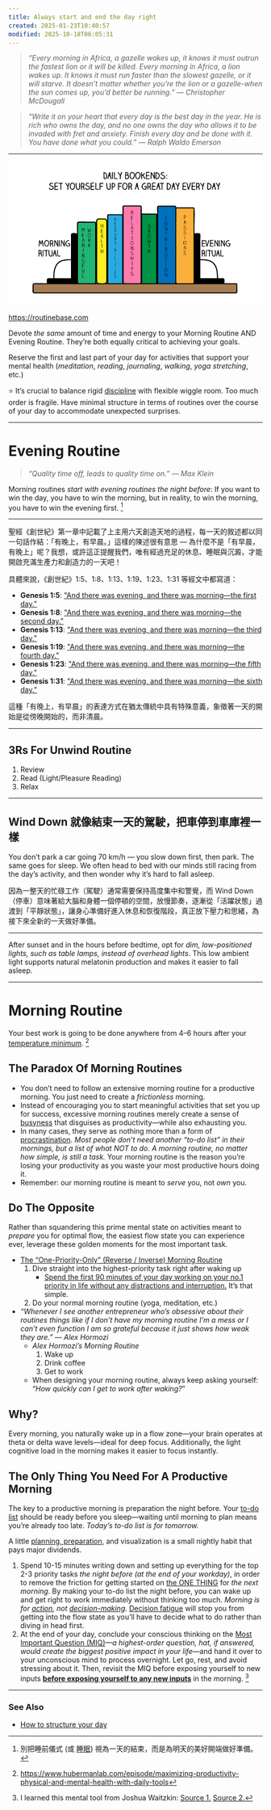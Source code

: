 ```yaml
---
title: Always start and end the day right
created: 2025-01-23T10:40:57
modified: 2025-10-18T06:05:31
---
```


> _“Every morning in Africa, a gazelle wakes up, it knows it must outrun the fastest lion or it will be killed. Every morning in Africa, a lion wakes up. It knows it must run faster than the slowest gazelle, or it will starve. It doesn’t matter whether you’re the lion or a gazelle-when the sun comes up, you’d better be running.” — Christopher McDougall_

> _“Write it on your heart that every day is the best day in the year. He is rich who owns the day, and no one owns the day who allows it to be invaded with fret and anxiety. Finish every day and be done with it. You have done what you could.” — Ralph Waldo Emerson_

---

![](../_attachments/84907cb78e20cb59f64de69b21790240.png)

<https://routinebase.com>

Devote _the same_ amount of time and energy to your Morning Routine AND Evening Routine. They’re both equally critical to achieving your goals.

Reserve the first and last part of your day for activities that support your mental health (_meditation_, _reading_, _journaling_, _walking_, _yoga stretching_, etc.)

⭐️ It’s crucial to balance rigid [discipline](discipline-equals-freedom.md) with flexible wiggle room. Too much order is fragile. Have minimal structure in terms of routines over the course of your day to accommodate unexpected surprises.

---

# Evening Routine

> _“Quality time off, leads to quality time on.” — Max Klein_

Morning routines _start with evening routines the night before_: If you want to win the day, you have to win the morning, but in reality, to win the morning, you have to win the evening first. [^1]

---

聖經《創世紀》第一章中記載了上主用六天創造天地的過程，每一天的敘述都以同一句話作結：「有晚上，有早晨。」這樣的陳述很有意思 — 為什麼不是「有早晨，有晚上」呢？我想，或許這正提醒我們，唯有經過充足的休息、睡眠與沉澱，才能開啟充滿生產力和創造力的一天吧！

具體來說，《創世紀》1:5、1:8、1:13、1:19、1:23、1:31 等經文中都寫道：

* **Genesis 1:5**: ["And there was evening, and there was morning—the first day."](https://biblehub.com/genesis/1-5.htm)
* **Genesis 1:8**: ["And there was evening, and there was morning—the second day."](https://biblehub.com/genesis/1-8.htm)
* **Genesis 1:13**: ["And there was evening, and there was morning—the third day."](https://biblehub.com/genesis/1-13.htm)
* **Genesis 1:19**: ["And there was evening, and there was morning—the fourth day."](https://biblehub.com/genesis/1-19.htm)
* **Genesis 1:23**: ["And there was evening, and there was morning—the fifth day."](https://biblehub.com/genesis/1-23.htm)
* **Genesis 1:31**: ["And there was evening, and there was morning—the sixth day."](https://biblehub.com/genesis/1-31.htm)

這種「有晚上，有早晨」的表達方式在猶太傳統中具有特殊意義，象徵著一天的開始是從傍晚開始的，而非清晨。

---

## 3Rs For Unwind Routine

1. Review
2. Read (Light/Pleasure Reading)
3. Relax

---

## Wind Down 就像結束一天的駕駛，把車停到車庫裡一樣

You don’t park a car going 70 km/h — you slow down first, then park. The same goes for sleep. We often head to bed with our minds still racing from the day’s activity, and then wonder why it’s hard to fall asleep.

因為一整天的忙碌工作（駕駛）通常需要保持高度集中和警覺，而 Wind Down（停車）意味著給大腦和身體一個停頓的空間，放慢節奏，逐漸從「活躍狀態」過渡到「平靜狀態」，讓身心準備好進入休息和恢復階段，真正放下壓力和思緒，為接下來全新的一天做好準備。

---

After sunset and in the hours before bedtime, opt for _dim, low-positioned lights, such as table lamps, instead of overhead lights_. This low ambient light supports natural melatonin production and makes it easier to fall asleep.

---

# Morning Routine

Your best work is going to be done anywhere from 4–6 hours after your [temperature minimum](temperature-minimum.md). [^2]

## The Paradox Of Morning Routines

* You don’t need to follow an extensive morning routine for a productive morning. You just need to create a _frictionless_ morning.
* Instead of encouraging you to start meaningful activities that set you up for success, excessive morning routines merely create a sense of [busyness](busyness.md) that disguises as productivity—while also exhausting you.
* In many cases, they serve as nothing more than a form of [procrastination](procrastination.md). _Most people don’t need another “to-do list” in their mornings, but a list of what NOT to do._ _A morning routine, no matter how simple, is still a task._ Your morning routine is the reason you’re losing your productivity as you waste your most productive hours doing it.
* Remember: our morning routine is meant to _serve_ you, not _own_ you.

## Do The Opposite

Rather than squandering this prime mental state on activities meant to _prepare_ you for optimal flow, the easiest flow state you can experience ever, leverage these golden moments for the most important task.

* <u>The “One-Priority-Only” (Reverse / Inverse) Morning Routine</u>
	1. Dive straight into the highest-priority task right after waking up
		* [Spend the first 90 minutes of your day working on your no.1 priority in life without any distractions and interruption.](Eat%20the%20biggest%20frog%20first%20thing%20in%20the%20morning.md) It’s that simple.
	2. Do your normal morning routine (yoga, meditation, etc.)
* _“Whenever I see another entrepreneur who’s obsessive about their routines things like if I don’t have my morning routine I’m a mess or I can’t even function I am so grateful because it just shows how weak they are.” — Alex Hormozi_
	* _Alex Hormozi’s Morning Routine_
		1. Wake up
		2. Drink coffee
		3. Get to work
	* When designing your morning routine, always keep asking yourself: “_How quickly can I get to work after waking?_”

## Why?

Every morning, you naturally wake up in a flow zone—your brain operates at theta or delta wave levels—ideal for deep focus. Additionally, the light cognitive load in the morning makes it easier to focus instantly.

## The Only Thing You Need For A Productive Morning

The key to a productive morning is preparation the night before. Your [to-do list](Variants%20of%20to-do%20list.md) should be ready before you sleep—waiting until morning to plan means you’re already too late. _Today’s to-do list is for tomorrow._

A little [planning, preparation](planning-and-preparation-help-maximize-your-productivity.md), and visualization is a small nightly habit that pays major dividends.

1. Spend 10-15 minutes writing down and setting up everything for the top 2-3 priority tasks _the night before (at the end of your workday)_, in order to remove the friction for getting started on [the ONE THING](Eat%20the%20biggest%20frog%20first%20thing%20in%20the%20morning.md) for _the next morning_. By making your to-do list the night before, you can wake up and get right to work immediately without thinking too much. _Morning is for [action](cultivate-a-strong-bias-towards-action.md), not [decision-making](decision-making.md)._ [Decision fatigue](decision-fatigue.md) will stop you from getting into the flow state as you’ll have to decide what to do rather than diving in head first.
2. At the end of your day, conclude your conscious thinking on the [Most Important Question (MIQ)](https://mindfulambition.net/most-important-question-journal/)—_a highest-order question, hat, if answered, would create the biggest positive impact in your life_—and hand it over to your unconscious mind to process overnight. Let go, rest, and avoid stressing about it. Then, revisit the MIQ before exposing yourself to new inputs **[before exposing yourself to any new inputs](https://www.youtube.com/watch?v=wAnDWfEIwoE&t=2h56m30s)** in the morning. [^3]

---

### See Also

* [How to structure your day](Frameworks%20to%20structure%20your%20day.md)

[^1]: 別把睡前儀式 (或 [睡眠](sleep.md)) 視為一天的結束，而是為明天的美好開端做好準備。
[^2]: <https://www.hubermanlab.com/episode/maximizing-productivity-physical-and-mental-health-with-daily-tools>
[^3]: I learned this mental tool from Joshua Waitzkin: [Source 1.](https://www.youtube.com/watch?v=wAnDWfEIwoE&t=1h19m16s) [Source 2.](https://www.youtube.com/FEOjCUkjG0k?t=2m56s)

